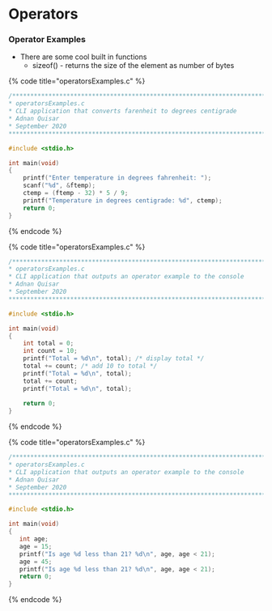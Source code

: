 # Operators

### Operator Examples

* There are some cool built in functions
  * sizeof\(\) - returns the size of the element as number of bytes

{% code title="operatorsExamples.c" %}
```c
/***********************************************************************
* operatorsExamples.c
* CLI application that converts farenheit to degrees centigrade
* Adnan Quisar
* September 2020
***********************************************************************/

#include <stdio.h>

int main(void)
{
    printf("Enter temperature in degrees fahrenheit: ");
    scanf("%d", &ftemp);
    ctemp = (ftemp - 32) * 5 / 9;
    printf("Temperature in degrees centigrade: %d", ctemp);
    return 0;
}
```
{% endcode %}

{% code title="operatorsExamples.c" %}
```c
/***********************************************************************
* operatorsExamples.c
* CLI application that outputs an operator example to the console
* Adnan Quisar
* September 2020
***********************************************************************/

#include <stdio.h>

int main(void)
{
    int total = 0;
    int count = 10;
    printf("Total = %d\n", total); /* display total */
    total += count; /* add 10 to total */
    printf("Total = %d\n", total);
    total += count;
    printf("Total = %d\n", total);
    
    return 0;
}
```
{% endcode %}

{% code title="operatorsExamples.c" %}
```c
/***********************************************************************
* operatorsExamples.c
* CLI application that outputs an operator example to the console
* Adnan Quisar
* September 2020
***********************************************************************/

#include <stdio.h>

int main(void)
{
   int age;
   age = 15;
   printf("Is age %d less than 21? %d\n", age, age < 21);
   age = 45;
   printf("Is age %d less than 21? %d\n", age, age < 21);
   return 0;
}
```
{% endcode %}

